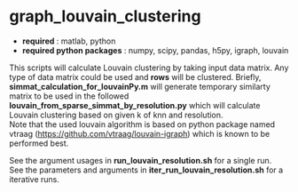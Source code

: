 # graph_louvain_clustering
- **required** : matlab, python
- **required python packages** : numpy, scipy, pandas, h5py, igraph, louvain

This scripts will calculate Louvain clustering by taking input data matrix. Any type of data matrix could be used and **rows** will be clustered.
Briefly, **simmat_calculation_for_louvainPy.m** will generate temporary similarty matrix to be used in the followed <br>
**louvain_from_sparse_simmat_by_resolution.py** which will calculate Louvain clustering based on given k of knn and resolution. <br>
Note that the used louvain algorithm is based on python package named vtraag (https://github.com/vtraag/louvain-igraph) which is known to be performed best. <br>

See the argument usages in **run_louvain_resolution.sh** for a single run. <br>
See the parameters and arguments in **iter_run_louvain_resolution.sh** for a iterative runs.
